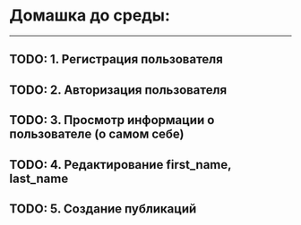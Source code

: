# Домашка до среды:
___

## TODO: 1. Регистрация пользователя

## TODO: 2. Авторизация пользователя

## TODO: 3. Просмотр информации о пользователе (о самом себе)

## TODO: 4. Редактирование first_name, last_name

## TODO: 5. Создание публикаций